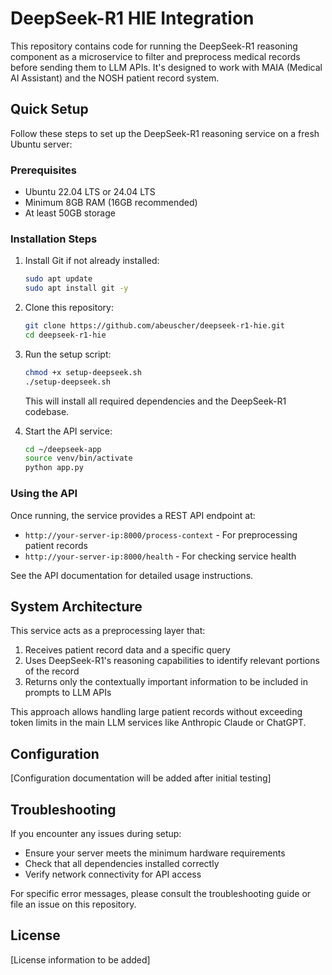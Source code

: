 # DeepSeek-R1 HIE Integration

This repository contains code for running the DeepSeek-R1 reasoning component as a microservice to filter and preprocess medical records before sending them to LLM APIs. It's designed to work with MAIA (Medical AI Assistant) and the NOSH patient record system.

## Quick Setup

Follow these steps to set up the DeepSeek-R1 reasoning service on a fresh Ubuntu server:

### Prerequisites

- Ubuntu 22.04 LTS or 24.04 LTS
- Minimum 8GB RAM (16GB recommended)
- At least 50GB storage

### Installation Steps

1. Install Git if not already installed:
   ```bash
   sudo apt update
   sudo apt install git -y
   ```

2. Clone this repository:
   ```bash
   git clone https://github.com/abeuscher/deepseek-r1-hie.git
   cd deepseek-r1-hie
   ```

3. Run the setup script:
   ```bash
   chmod +x setup-deepseek.sh
   ./setup-deepseek.sh
   ```
   This will install all required dependencies and the DeepSeek-R1 codebase.

4. Start the API service:
   ```bash
   cd ~/deepseek-app
   source venv/bin/activate
   python app.py
   ```

### Using the API

Once running, the service provides a REST API endpoint at:
- `http://your-server-ip:8000/process-context` - For preprocessing patient records
- `http://your-server-ip:8000/health` - For checking service health

See the API documentation for detailed usage instructions.

## System Architecture

This service acts as a preprocessing layer that:
1. Receives patient record data and a specific query
2. Uses DeepSeek-R1's reasoning capabilities to identify relevant portions of the record
3. Returns only the contextually important information to be included in prompts to LLM APIs

This approach allows handling large patient records without exceeding token limits in the main LLM services like Anthropic Claude or ChatGPT.

## Configuration

[Configuration documentation will be added after initial testing]

## Troubleshooting

If you encounter any issues during setup:
- Ensure your server meets the minimum hardware requirements
- Check that all dependencies installed correctly
- Verify network connectivity for API access

For specific error messages, please consult the troubleshooting guide or file an issue on this repository.

## License

[License information to be added]
